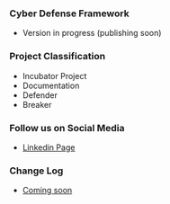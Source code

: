### Cyber Defense Framework
* Version in progress (publishing soon)


### Project Classification
* <i class="fas fa-egg" style="color:#233e81;"></i> Incubator Project
* <i class="fas fa-book" style="color:#233e81;"></i> Documentation
* <i class="fas fa-shield-alt" style="color:#233e81;"></i> Defender
* <i class="fas fa-hammer" style="color:#233e81;"></i> Breaker


### Follow us on Social Media
* [Linkedin Page](https://www.linkedin.com/company/owasp-cyber-defense-framework)


### Change Log
* [Coming soon](#)
